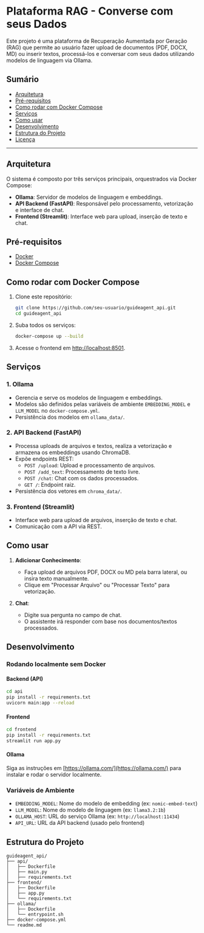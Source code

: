 # Plataforma RAG - Converse com seus Dados

Este projeto é uma plataforma de Recuperação Aumentada por Geração (RAG) que permite ao usuário fazer upload de documentos (PDF, DOCX, MD) ou inserir textos, processá-los e conversar com seus dados utilizando modelos de linguagem via Ollama.

## Sumário

- [Arquitetura](#arquitetura)
- [Pré-requisitos](#pré-requisitos)
- [Como rodar com Docker Compose](#como-rodar-com-docker-compose)
- [Serviços](#serviços)
- [Como usar](#como-usar)
- [Desenvolvimento](#desenvolvimento)
- [Estrutura do Projeto](#estrutura-do-projeto)
- [Licença](#licença)

---

## Arquitetura

O sistema é composto por três serviços principais, orquestrados via Docker Compose:

- **Ollama**: Servidor de modelos de linguagem e embeddings.
- **API Backend (FastAPI)**: Responsável pelo processamento, vetorização e interface de chat.
- **Frontend (Streamlit)**: Interface web para upload, inserção de texto e chat.

## Pré-requisitos

- [Docker](https://www.docker.com/)
- [Docker Compose](https://docs.docker.com/compose/)

## Como rodar com Docker Compose

1. Clone este repositório:
   ```sh
   git clone https://github.com/seu-usuario/guideagent_api.git
   cd guideagent_api
   ```

2. Suba todos os serviços:
   ```sh
   docker-compose up --build
   ```

3. Acesse o frontend em [http://localhost:8501](http://localhost:8501).

## Serviços

### 1. Ollama

- Gerencia e serve os modelos de linguagem e embeddings.
- Modelos são definidos pelas variáveis de ambiente `EMBEDDING_MODEL` e `LLM_MODEL` no `docker-compose.yml`.
- Persistência dos modelos em `ollama_data/`.

### 2. API Backend (FastAPI)

- Processa uploads de arquivos e textos, realiza a vetorização e armazena os embeddings usando ChromaDB.
- Expõe endpoints REST:
  - `POST /upload`: Upload e processamento de arquivos.
  - `POST /add_text`: Processamento de texto livre.
  - `POST /chat`: Chat com os dados processados.
  - `GET /`: Endpoint raiz.
- Persistência dos vetores em `chroma_data/`.

### 3. Frontend (Streamlit)

- Interface web para upload de arquivos, inserção de texto e chat.
- Comunicação com a API via REST.

## Como usar

1. **Adicionar Conhecimento**:
   - Faça upload de arquivos PDF, DOCX ou MD pela barra lateral, ou insira texto manualmente.
   - Clique em "Processar Arquivo" ou "Processar Texto" para vetorização.

2. **Chat**:
   - Digite sua pergunta no campo de chat.
   - O assistente irá responder com base nos documentos/textos processados.

## Desenvolvimento

### Rodando localmente sem Docker

#### Backend (API)

```sh
cd api
pip install -r requirements.txt
uvicorn main:app --reload
```

#### Frontend

```sh
cd frontend
pip install -r requirements.txt
streamlit run app.py
```

#### Ollama

Siga as instruções em [https://ollama.com/](https://ollama.com/) para instalar e rodar o servidor localmente.

### Variáveis de Ambiente

- `EMBEDDING_MODEL`: Nome do modelo de embedding (ex: `nomic-embed-text`)
- `LLM_MODEL`: Nome do modelo de linguagem (ex: `llama3.2:1b`)
- `OLLAMA_HOST`: URL do serviço Ollama (ex: `http://localhost:11434`)
- `API_URL`: URL da API backend (usado pelo frontend)

## Estrutura do Projeto

```
guideagent_api/
├── api/
│   ├── Dockerfile
│   ├── main.py
│   ├── requirements.txt
├── frontend/
│   ├── Dockerfile
│   ├── app.py
│   └── requirements.txt
├── ollama/
│   ├── Dockerfile
│   └── entrypoint.sh
├── docker-compose.yml
└── readme.md
```
